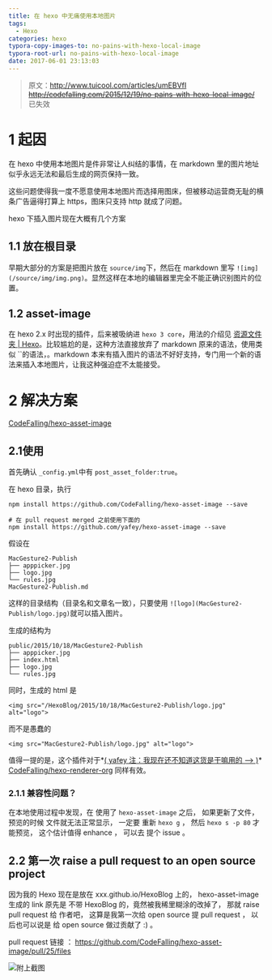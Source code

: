 ```yaml
---
title: 在 hexo 中无痛使用本地图片
tags:
  - Hexo
categories: hexo
typora-copy-images-to: no-pains-with-hexo-local-image
typora-root-url: no-pains-with-hexo-local-image
date: 2017-06-01 23:13:03
---
```




>原文：http://www.tuicool.com/articles/umEBVfI
>~~http://codefalling.com/2015/12/19/no-pains-with-hexo-local-image/~~ 已失效

#       1 起因    

在 hexo 中使用本地图片是件非常让人纠结的事情，在 markdown 里的图片地址似乎永远无法和最后生成的网页保持一致。

这些问题使得我一度不愿意使用本地图片而选择用图床，但被移动运营商无耻的横条广告逼得打算上 https，图床只支持 http 就成了问题。

hexo 下插入图片现在大概有几个方案



##         1.1 放在根目录      

早期大部分的方案是把图片放在          `source/img`下，然后在 markdown 里写          `![img](/source/img/img.png)`。显然这样在本地的编辑器里完全不能正确识别图片的位置。        

##         1.2 asset-image      

在 hexo 2.x 时出现的插件，后来被吸纳进          `hexo 3 core`，用法的介绍见          [资源文件夹 | Hexo](https://hexo.io/zh-cn/docs/asset-folders.html)。比较尴尬的是，这种方法直接放弃了 markdown 原来的语法，使用类似          ``的语法，。markdown 本来有插入图片的语法不好好支持，专门用一个新的语法来插入本地图片，让我这种强迫症不太能接受。        

#       2 解决方案    

[CodeFalling/hexo-asset-image](https://github.com/CodeFalling/hexo-asset-image)      

##         2.1使用      

首先确认          `_config.yml`中有          `post_asset_folder:true`。        

在 hexo 目录，执行

```
npm install https://github.com/CodeFalling/hexo-asset-image --save

# 在 pull request merged 之前使用下面的
npm install https://github.com/yafey/hexo-asset-image --save
```

假设在

```
MacGesture2-Publish
├── apppicker.jpg
├── logo.jpg
└── rules.jpg
MacGesture2-Publish.md
```

这样的目录结构（目录名和文章名一致），只要使用          `![logo](MacGesture2-Publish/logo.jpg)`就可以插入图片。        

生成的结构为

```
public/2015/10/18/MacGesture2-Publish
├── apppicker.jpg
├── index.html
├── logo.jpg
└── rules.jpg
```

同时，生成的 html 是

```
<img src="/HexoBlog/2015/10/18/MacGesture2-Publish/logo.jpg" alt="logo">
```

而不是愚蠢的

```
<img src="MacGesture2-Publish/logo.jpg" alt="logo">

```

值得一提的是，这个插件对于*<u>( yafey 注：我现在还不知道这货是干嘛用的 --> )</u>*  [CodeFalling/hexo-renderer-org](https://github.com/CodeFalling/hexo-renderer-org)  同样有效。          



### 2.1.1 兼容性问题？

在本地使用过程中发现，在 使用了 `hexo-asset-image` 之后， 如果更新了文件， 预览的时候 文件就无法正常显示， 一定要 重新 `hexo g` ， 然后 `hexo s -p 80` 才能预览， 这个估计值得 enhance ， 可以去 提个 issue 。



## 2.2 第一次 raise a pull request to an open source project

因为我的 Hexo 现在是放在 xxx.github.io/HexoBlog 上的， hexo-asset-image 生成的 link 原先是 不带 HexoBlog 的，竟然被我稀里糊涂的改掉了， 那就 raise pull request  给 作者吧， 这算是我第一次给 open source 提 pull request ， 以后也可以说是 给 open source 做过贡献了 :)  。

pull request 链接 ： https://github.com/CodeFalling/hexo-asset-image/pull/25/files

![附上截图](1496330644115.png)
